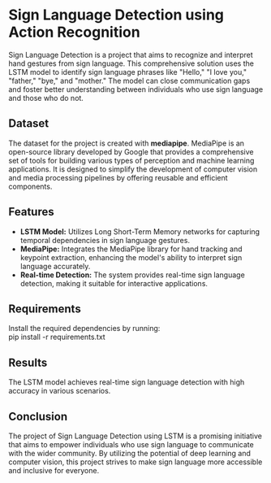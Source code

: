 
# Sign Language Detection using Action Recognition

Sign Language Detection is a project that aims to recognize and interpret hand gestures from sign language. This comprehensive solution uses the LSTM model to identify sign language phrases like "Hello," "I love you," "father," "bye," and "mother." The model can close communication gaps and foster better understanding between individuals who use sign language and those who do not.

## Dataset
The dataset for the project is created with **mediapipe**. MediaPipe is an open-source library developed by Google that provides a comprehensive set of tools for building various types of perception and machine learning applications. It is designed to simplify the development of computer vision and media processing pipelines by offering reusable and efficient components.

## Features

- **LSTM Model:** Utilizes Long Short-Term Memory networks for capturing temporal dependencies in sign language gestures.
- **MediaPipe:** Integrates the MediaPipe library for hand tracking and keypoint extraction, enhancing the model's ability to interpret sign language accurately.
- **Real-time Detection:** The system provides real-time sign language detection, making it suitable for interactive applications.

## Requirements
Install the required dependencies by running:\
pip install -r requirements.txt

## Results
The LSTM model achieves real-time sign language detection with high accuracy in various scenarios.

## Conclusion
The project of Sign Language Detection using LSTM is a promising initiative that aims to empower individuals who use sign language to communicate with the wider community. By utilizing the potential of deep learning and computer vision, this project strives to make sign language more accessible and inclusive for everyone.